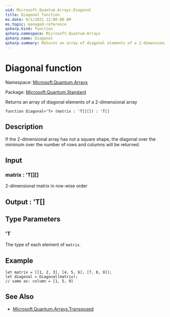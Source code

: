 ```yaml
---
uid: Microsoft.Quantum.Arrays.Diagonal
title: Diagonal function
ms.date: 9/1/2021 12:00:00 AM
ms.topic: managed-reference
qsharp.kind: function
qsharp.namespace: Microsoft.Quantum.Arrays
qsharp.name: Diagonal
qsharp.summary: Returns an array of diagonal elements of a 2-dimensional array
---
```


# Diagonal function

Namespace: [Microsoft.Quantum.Arrays](xref:Microsoft.Quantum.Arrays)

Package: [Microsoft.Quantum.Standard](https://nuget.org/packages/Microsoft.Quantum.Standard)


Returns an array of diagonal elements of a 2-dimensional array

```qsharp
function Diagonal<'T> (matrix : 'T[][]) : 'T[]
```


## Description

If the 2-dimensional array has not a square shape, the diagonal overthe minimum over the number of rows and columns will be returned.

## Input

### matrix : 'T[][]

2-dimensional matrix in row-wise order



## Output : 'T[]



## Type Parameters

### 'T

The type of each element of `matrix`.

## Example

```qsharplet matrix = [[1, 2, 3], [4, 5, 6], [7, 8, 9]];let diagonal = Diagonal(matrix);// same as: column = [1, 5, 9]```

## See Also

- [Microsoft.Quantum.Arrays.Transposed](xref:Microsoft.Quantum.Arrays.Transposed)